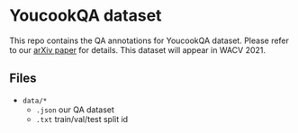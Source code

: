 # YoucookQA dataset
This repo contains the QA annotations for YoucookQA dataset. Please refer to our [arXiv paper](https://arxiv.org/abs/1812.00344) for details. This dataset will appear in WACV 2021.

## Files
- `data/*`
    - `.json` our QA dataset
    - `.txt` train/val/test split id
